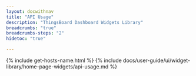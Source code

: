 ```yaml
---
layout: docwithnav
title: "API Usage"
description: "ThingsBoard Dashboard Widgets Library"
breadcrumbs: "true"
breadcrumbs-steps: "2"
hidetoc: "true"

---
```

{% include get-hosts-name.html %}
{% include docs/user-guide/ui/widget-library/home-page-widgets/api-usage.md %}
